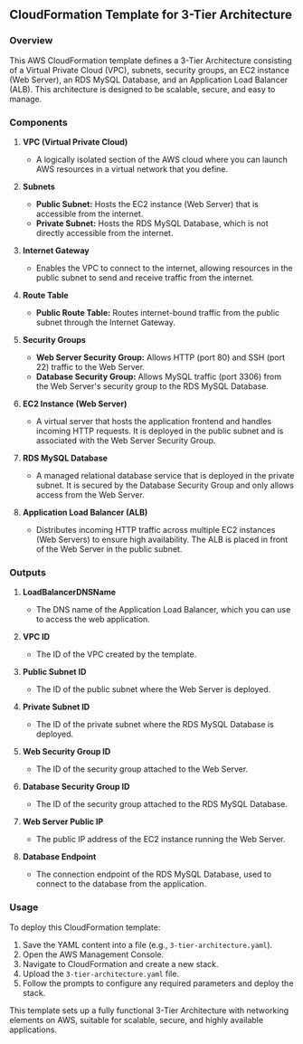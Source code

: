 ## CloudFormation Template for 3-Tier Architecture

### Overview
This AWS CloudFormation template defines a 3-Tier Architecture consisting of a Virtual Private Cloud (VPC), subnets, security groups, an EC2 instance (Web Server), an RDS MySQL Database, and an Application Load Balancer (ALB). This architecture is designed to be scalable, secure, and easy to manage.

### Components

1. **VPC (Virtual Private Cloud)**
   - A logically isolated section of the AWS cloud where you can launch AWS resources in a virtual network that you define.

2. **Subnets**
   - **Public Subnet:** Hosts the EC2 instance (Web Server) that is accessible from the internet.
   - **Private Subnet:** Hosts the RDS MySQL Database, which is not directly accessible from the internet.

3. **Internet Gateway**
   - Enables the VPC to connect to the internet, allowing resources in the public subnet to send and receive traffic from the internet.

4. **Route Table**
   - **Public Route Table:** Routes internet-bound traffic from the public subnet through the Internet Gateway.

5. **Security Groups**
   - **Web Server Security Group:** Allows HTTP (port 80) and SSH (port 22) traffic to the Web Server.
   - **Database Security Group:** Allows MySQL traffic (port 3306) from the Web Server's security group to the RDS MySQL Database.

6. **EC2 Instance (Web Server)**
   - A virtual server that hosts the application frontend and handles incoming HTTP requests. It is deployed in the public subnet and is associated with the Web Server Security Group.

7. **RDS MySQL Database**
   - A managed relational database service that is deployed in the private subnet. It is secured by the Database Security Group and only allows access from the Web Server.

8. **Application Load Balancer (ALB)**
   - Distributes incoming HTTP traffic across multiple EC2 instances (Web Servers) to ensure high availability. The ALB is placed in front of the Web Server in the public subnet.

### Outputs

1. **LoadBalancerDNSName**
   - The DNS name of the Application Load Balancer, which you can use to access the web application.

2. **VPC ID**
   - The ID of the VPC created by the template.

3. **Public Subnet ID**
   - The ID of the public subnet where the Web Server is deployed.

4. **Private Subnet ID**
   - The ID of the private subnet where the RDS MySQL Database is deployed.

5. **Web Security Group ID**
   - The ID of the security group attached to the Web Server.

6. **Database Security Group ID**
   - The ID of the security group attached to the RDS MySQL Database.

7. **Web Server Public IP**
   - The public IP address of the EC2 instance running the Web Server.

8. **Database Endpoint**
   - The connection endpoint of the RDS MySQL Database, used to connect to the database from the application.

### Usage
To deploy this CloudFormation template:

1. Save the YAML content into a file (e.g., `3-tier-architecture.yaml`).
2. Open the AWS Management Console.
3. Navigate to CloudFormation and create a new stack.
4. Upload the `3-tier-architecture.yaml` file.
5. Follow the prompts to configure any required parameters and deploy the stack.

This template sets up a fully functional 3-Tier Architecture with networking elements on AWS, suitable for scalable, secure, and highly available applications.
